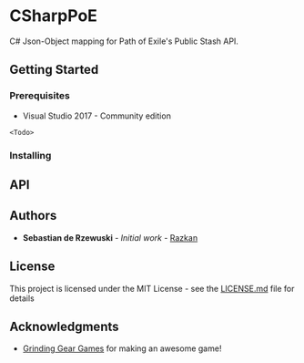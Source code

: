 # CSharpPoE

C# Json-Object mapping for Path of Exile's Public Stash API.

## Getting Started

<Todo>

### Prerequisites

* Visual Studio 2017 - Community edition

```
<Todo>
```

### Installing

<Todo>

## API

<Todo>

## Authors

* **Sebastian de Rzewuski** - *Initial work* - [Razkan](https://github.com/Razkan)

## License

This project is licensed under the MIT License - see the [LICENSE.md](LICENSE.md) file for details

## Acknowledgments

* [Grinding Gear Games](http://www.grindinggear.com) for making an awesome game!

